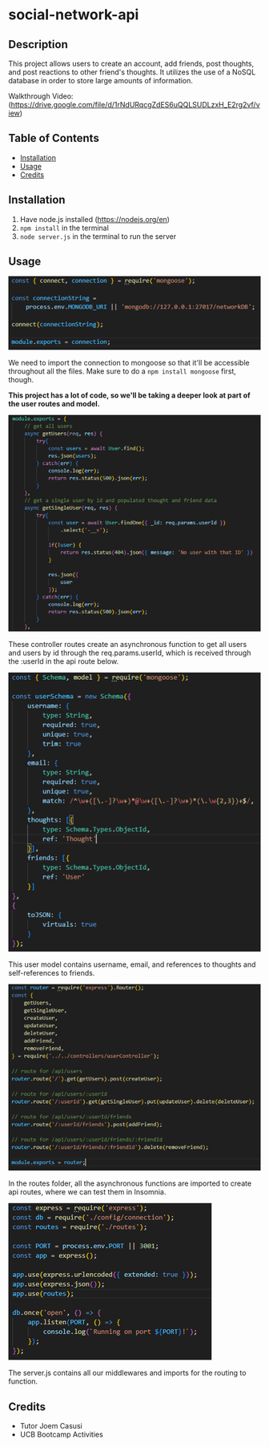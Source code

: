 # social-network-api

## Description

This project allows users to create an account, add friends, post thoughts, and post reactions to other friend's thoughts. It utilizes the use of a NoSQL database in order to store large amounts of information.

Walkthrough Video: (https://drive.google.com/file/d/1rNdURqcgZdES6uQQLSUDLzxH_E2rg2vf/view)

## Table of Contents

- [Installation](#installation)
- [Usage](#usage)
- [Credits](#credits)

## Installation

1. Have node.js installed (https://nodejs.org/en)
2. `npm install` in the terminal
3. `node server.js` in the terminal to run the server

## Usage

![connection.js](./images/connectionjs.PNG)

We need to import the connection to mongoose so that it'll be accessible throughout all the files. Make sure to do a `npm install mongoose` first, though.


**This project has a lot of code, so we'll be taking a deeper look at part of the user routes and model.**

![User Controller](./images/getuser.PNG)

These controller routes create an asynchronous function to get all users and users by id through the req.params.userId, which is received through the :userId in the api route below.

![User Model](./images/usermodel.PNG)

This user model contains username, email, and references to thoughts and self-references to friends.

![User Routes](./images/userroutes.PNG)

In the routes folder, all the asynchronous functions are imported to create api routes, where we can test them in Insomnia.

![server.js](./images/serverjs.PNG)

The server.js contains all our middlewares and imports for the routing to function.

## Credits

- Tutor Joem Casusi
- UCB Bootcamp Activities